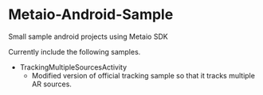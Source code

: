 Metaio-Android-Sample
=====================

Small sample android projects using Metaio SDK

Currently include the following samples.
- TrackingMultipleSourcesActivity
    - Modified version of official tracking sample so that it tracks multiple AR sources.
